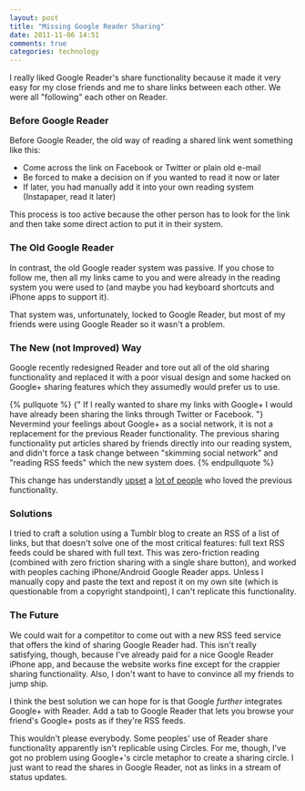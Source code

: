 ```yaml
---
layout: post
title: "Missing Google Reader Sharing"
date: 2011-11-06 14:51
comments: true
categories: technology
---
```


I really liked Google Reader's share functionality because it made it
very easy for my close friends and me to share links between
each other. We were all "following" each other on Reader.

<!--more-->

### Before Google Reader

Before Google Reader, the old way of reading a shared link went
something like this:

* Come across the link on Facebook or Twitter or plain old e-mail
* Be forced to make a decision on if you wanted to read it now or later
* If later, you had manually add it into your own reading system
  (Instapaper, read it later)

This process is too active because the other person has to look for
the link and then take some direct action to put it in their
system.

### The Old Google Reader

In contrast, the old Google reader system was passive. If you chose to
follow me, then all my links came to you and were already in the
reading system you were used to (and maybe you had keyboard shortcuts
and iPhone apps to support it). 

That system was, unfortunately, locked to Google Reader, but most of
my friends were using Google Reader so it wasn't a problem.

### The New (not Improved) Way

Google recently redesigned Reader and tore out all of the old sharing
functionality and replaced it with a poor visual design and some
hacked on Google+ sharing features which they assumedly would prefer
us to use.

{% pullquote %}
{" If I really wanted to share my links with Google+ I would have already been sharing the links through Twitter or Facebook. "} Nevermind
your feelings about Google+ as a social network, it is not a
replacement for the previous Reader functionality. The previous
sharing functionality put articles shared by friends directly into our
reading system, and didn't force a task change between "skimming
social network" and "reading RSS feeds" which the new system does. 
{% endpullquote %}

This change has understandly
[upset](http://kirbybits.wordpress.com/2011/10/21/wherein-i-try-to-explain-why-google-reader-is-the-best-social-network-created-so-far/
"a good post about what has been lost") a
[lot of people](http://groups.google.com/group/google-reader-diaspora
"Google reader diaspora") who loved the previous functionality. 

### Solutions

I tried to craft a solution using a Tumblr blog to create an RSS of a  list of
links, but that doesn't solve one of the most critical features: full
text RSS feeds could be shared with full text. This was zero-friction
reading (combined with zero friction sharing with a single share button), and worked with peoples caching iPhone/Android Google Reader
apps. Unless I manually copy and paste the text and repost it on
my own site (which is questionable from a copyright standpoint), I
can't replicate this functionality.

### The Future

We could wait for a competitor to come out with a new RSS feed
service that offers the kind of sharing Google Reader had. This isn't
really satisfying, though, because I've already paid for a nice Google
Reader iPhone app, and because the website works fine except for the
crappier sharing functionality. Also, I don't want to have to convince
all my friends to jump ship. 

I think the best solution we can hope for is that Google *further*
integrates Google+ with Reader. Add a tab to Google Reader that lets you browse
your friend's Google+ posts as if they're RSS feeds. 

This wouldn't please everybody. Some peoples' use of Reader share
functionality apparently isn't replicable using Circles. For me,
though, I've got no problem using Google+'s circle metaphor to create
a sharing circle. I just want to read the shares in Google Reader, not
as links in a stream of status updates.
